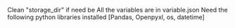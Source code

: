 Clean "storage_dir" if need be
All the variables are in variable.json
Need the following python libraries installed [Pandas, Openpyxl, os, datetime]
